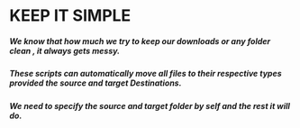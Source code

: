 # KEEP IT SIMPLE

##### We know that how much we try to keep our downloads or any folder clean , it always gets messy.

##### These scripts can automatically move all files to their respective types provided the source and target Destinations.

##### We need to specify the source and target folder by self and the rest it will do.